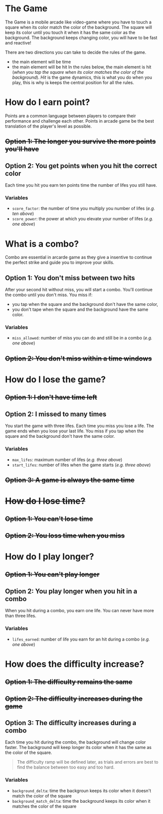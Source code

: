 # The Game

The Game is a mobile arcade like video-game where you have to touch a square when its color match the color of the background.
The square will keep its color until you touch it when it has the same color as the background.
The background keeps changing color, you will have to be fast and reactive!

There are two directions you can take to decide the rules of the game.
  - the main element will be time
  - the main element will be hit
In the rules below, the main element is hit (*when you tap the square when its color matches the color of the background*). *Hit* is the game dynamics, this is what you do when you play, this is why is keeps the central position for all the rules.

# How do I earn point?
Points are a common language between players to compare their performance and challenge each other. Points in arcade game be the best translation of the player's level as possible.

## ~~Option 1: The longer you survive the more points you'll have~~
## Option 2: You get points when you hit the correct color
Each time you hit you earn ten points time the number of lifes you still have.

### Variables
- `score_factor`: the number of time you multiply you number of lifes (*e.g. ten above*)
- `score_power`: the power at which you elevate your number of lifes (*e.g. one above*)

# What is a combo?
Combo are essential in arcarde game as they give a insentive to continue the perfect strike and guide you to improve your skills.

## Option 1: You don't miss between two hits
After your second hit without miss, you will start a combo. You'll continue the combo until you don't miss.
You miss if:
  - you tap when the square and the background don't have the same color,
  - you don't tape when the square and the background have the same color.

### Variables
- `miss_allowed`: number of miss you can do and still be in a combo (*e.g. one above*)

## ~~Option 2: You don't miss within a time windows~~

# How do I lose the game?
## ~~Option 1: I don't have time left~~
## Option 2: I missed to many times
You start the game with three lifes. Each time you miss you lose a life. The game ends when you lose your last life.
You miss if you tap when the square and the background don't have the same color.

### Variables
- `max_lifes`: maximum number of lifes (*e.g. three above*)
- `start_lifes`: number of lifes when the game starts (*e.g. three above*)

## ~~Option 3: A game is always the same time~~

# ~~How do I lose time?~~
## ~~Option 1: You can't lose time~~
## ~~Option 2: You loss time when you miss~~

# How do I play longer?
## ~~Option 1: You can't play longer~~
## Option 2: You play longer when you hit in a combo
When you hit during a combo, you earn one life. You can never have more than three lifes.

### Variables
- `lifes_earned`: number of life you earn for an hit during a combo (*e.g. one above*)

# How does the difficulty increase?
## ~~Option 1: The difficulty remains the same~~
## ~~Option 2: The difficulty increases during the game~~
## Option 3: The difficulty increases during a combo
Each time you hit during the combo, the background will change color faster.
The background will keep longer its color when it has the same as the color of the square.

>The difficulty ramp will be defined later, as trials and errors are best to find the balance between too easy and too hard.

### Variables
- `background_delta`: time the backgroun keeps its color when it doesn't match the color of the square
- `background_match_delta`: time the background keeps its color when it matches the color of the square